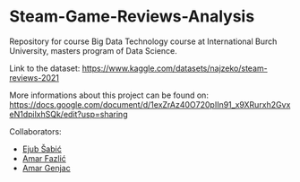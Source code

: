 # Steam-Game-Reviews-Analysis
Repository for course Big Data Technology course at International Burch University, masters program of Data Science.

Link to the dataset: https://www.kaggle.com/datasets/najzeko/steam-reviews-2021

More informations about this project can be found on: https://docs.google.com/document/d/1exZrAz40O720pIIn91_x9XRurxh2GvxeN1dpilxhSQk/edit?usp=sharing

Collaborators:
- [Ejub Šabić](https://github.com/saba8814)
- [Amar Fazlić](https://github.com/amar-exe)
- [Amar Genjac](https://github.com/amargenjac)
